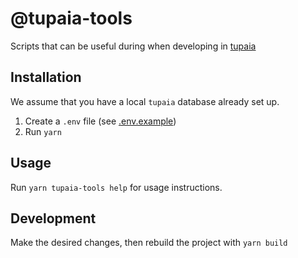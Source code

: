# @tupaia-tools

Scripts that can be useful during when developing in [tupaia](https://github.com/beyondessential/tupaia)

## Installation

We assume that you have a local `tupaia` database already set up.

1. Create a `.env` file (see [.env.example](.env.example))
2. Run `yarn`

## Usage

Run `yarn tupaia-tools help` for usage instructions.

## Development

Make the desired changes, then rebuild the project with `yarn build`

